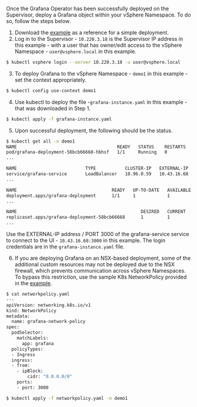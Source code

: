 Once the Grafana Operator has been successfully deployed on the Supervisor, deploy a Grafana object within your vSphere Namespace. To do so, follow the steps below.

1. Download the [example](grafana-instance.yaml) as a reference for a simple deployment.
2. Log in to the Supervisor - `10.220.3.18` is the Supervisor IP address in this example - with a user that has owner/edit access to the vSphere Namespace - `user@vsphere.local` in this example. 
```bash
$ kubectl vsphere login --server 10.220.3.18 -u user@vsphere.local
```
3. To deploy Grafana to the vSphere Namespace - `demo1` in this example - set the context appropriately. 
```bash
$ kubectl config use-context demo1
```
4. Use kubectl to deploy the file -`grafana-instance.yaml` in this example - that was downloaded in Step 1. 
```bash
$ kubectl apply -f grafana-instance.yaml
```
5. Upon successful deployment, the following should be the status. 
```bash
$ kubectl get all -n demo1
NAME                                      READY   STATUS    RESTARTS   AGE
pod/grafana-deployment-58bcb66668-hbhsf   1/1     Running   0          20h
...

NAME                          TYPE           CLUSTER-IP   EXTERNAL-IP   PORT(S)          AGE
service/grafana-service       LoadBalancer   10.96.0.59   10.43.16.68   3000:32063/TCP   20h
...

NAME                                    READY   UP-TO-DATE   AVAILABLE   AGE
deployment.apps/grafana-deployment      1/1     1            1           20h
...

NAME                                               DESIRED   CURRENT   READY   AGE
replicaset.apps/grafana-deployment-58bcb66668      1         1         1       20h
...
```
Use the EXTERNAL-IP address / PORT 3000 of the grafana-service service to connect to the UI - `10.43.16.68:3000` in this example. The login credentials are in the  `grafana-instance.yaml` file.

6. If you are deploying Grafana on an NSX-based deployment, some of the additional custom resources may not be deployed due to the NSX firewall, which prevents communication across vSphere Namespaces. To bypass this restriction, use the sample K8s NetworkPolicy provided in the [example](supervisor-services-labs/grafana-operator/networkpolicy.yaml).

```bash
$ cat networkpolicy.yaml
---
apiVersion: networking.k8s.io/v1
kind: NetworkPolicy
metadata:
  name: grafana-network-policy
spec:
  podSelector:
    matchLabels:
      app: grafana
  policyTypes:
  - Ingress
  ingress:
  - from:
    - ipBlock:
        cidr: "0.0.0.0/0"
    ports:
    - port: 3000

$ kubectl apply -f networkpolicy.yaml -n demo1
```